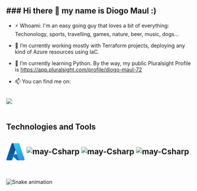 <h2> ### Hi there 👋 my name is Diogo Maul :) </h2>

- ⚡ Whoami: I'm an easy going guy that loves a bit of everything: Techonology, sports, travelling, games, nature, beer, music, dogs... 

- 🔭 I’m currently working mostly with Terraform projects, deploying any kind of Azure resources using IaC.
- 🌱 I’m currently learning Python. By the way, my public Pluralsight Profile is https://app.pluralsight.com/profile/diogo-maul-72
- 📫 You can find me on: 
<br>
<a href="https://www.linkedin.com/in/diogomaul/" target="_blank"><img src="https://img.shields.io/badge/-LinkedIn-%230077B5?style=for-the-badge&logo=linkedin&logoColor=white" target="_blank"></a> 
   <br>

<!--
- 👯 I’m looking to collaborate on ...
- 🤔 I’m looking for help with ...
- 💬 Ask me about ...
- 

<a href="https://instagram.com/mayara.s.bueno" target="_blank"><img src="https://img.shields.io/badge/-Instagram-%23E4405F?style=for-the-badge&logo=instagram&logoColor=white" target="_blank"></a>-->

<div style="display: inline_block"><br>
   <h2  > Technologies and Tools  <h2>
      <img align="center" alt="Diogo-Azure" height="50" width="50" src="https://raw.githubusercontent.com/devicons/devicon/2ae2a900d2f041da66e950e4d48052658d850630/icons/azure/azure-original.svg">
      <img align="center" alt="may-Csharp" height="50" width="50" src="https://cdn.jsdelivr.net/gh/devicons/devicon/icons/vscode/vscode-original.svg">
      <img align="center" alt="may-Csharp" height="50" width="50" src="https://cdn.jsdelivr.net/gh/devicons/devicon/icons/docker/docker-original-wordmark.svg">
      <img align="center" alt="may-Csharp" height="50" width="50" src="https://cdn.jsdelivr.net/gh/devicons/devicon/icons/git/git-original.svg" >

</div>
     
<br>
 
  ![Snake animation](https://github.com/codethi/codethi/blob/output/github-contribution-grid-snake.svg)
</div>
 
 
 
 
